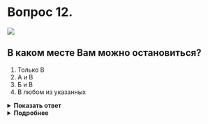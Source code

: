# Вопрос 12.

![](https://s.drom.ru/i24227/pdd/tickets/2016/1542608980.jpg)

## В каком месте Вам можно остановиться?

1. Только В
2. А и В
3. Б и В
4. В любом из указанных

<details>
<summary><b>Показать ответ</b></summary>
Правильный ответ: 1
</details>
<details>
<summary><b>Подробнее</b></summary>
Вне населённого пункта остановка, стоянка разрешается только на правой стороне дороги – на обочине, а при её отсутствии – у края проезжей части. Вы правильно поступите, если совершите остановку в месте «В».
(Пункт 12.1 ПДД)
</details>